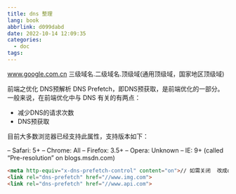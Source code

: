 ```yaml
---
title: dns 整理
lang: book
abbrlink: d099dabd
date: 2022-10-14 12:09:35
categories:
  - doc
tags:
---
```



www.google.com.cn 
三级域名.二级域名.顶级域(通用顶级域，国家地区顶级域)

<!-- more -->

前端之优化 DNS预解析
DNS Prefetch，即DNS预获取，是前端优化的一部分。一般来说，在前端优化中与 DNS 有关的有两点：
 + 减少DNS的请求次数
 + DNS预获取 

 目前大多数浏览器已经支持此属性，支持版本如下：

– Safari: 5+
– Chrome: All
– Firefox: 3.5+
– Opera: Unknown
– IE: 9+ (called “Pre-resolution” on blogs.msdn.com)

```html
<meta http-equiv="x-dns-prefetch-control" content="on">// 如需关闭  改成off
<link rel="dns-prefetch" href="//www.img.com">
<link rel="dns-prefetch" href="//www.api.com">
```